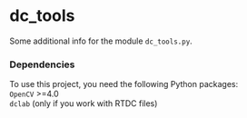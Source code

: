 # dc_tools

Some additional info for the module `dc_tools.py`.

### Dependencies

To use this project, you need the following Python packages:  
`OpenCV` >=4.0  
`dclab` (only if you work with RTDC files)